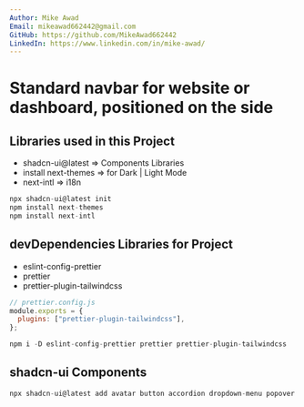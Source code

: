 ```yaml
---
Author: Mike Awad
Email: mikeawad662442@gmail.com
GitHub: https://github.com/MikeAwad662442
LinkedIn: https://www.linkedin.com/in/mike-awad/
---
```


# Standard navbar for website or dashboard, positioned on the side

## Libraries used in this Project

- shadcn-ui@latest => Components Libraries
- install next-themes => for Dark | Light Mode
- next-intl => i18n

```js
npx shadcn-ui@latest init
npm install next-themes
npm install next-intl
```

## devDependencies Libraries for Project

- eslint-config-prettier
- prettier
- prettier-plugin-tailwindcss

```js
// prettier.config.js
module.exports = {
  plugins: ["prettier-plugin-tailwindcss"],
};
```

```js
npm i -D eslint-config-prettier prettier prettier-plugin-tailwindcss
```

## shadcn-ui Components

```js
npx shadcn-ui@latest add avatar button accordion dropdown-menu popover separator
```
